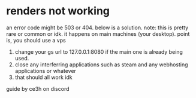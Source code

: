 # renders not working
an error code might be 503 or 404. below is a solution.
note: this is pretty rare or common or idk. it happens on main machines (your desktop). point is, you should use a vps

1. change your gs url to 127.0.0.1:8080 if the main one is already being used.
2. close any interferring applications such as steam and any webhosting applications or whatever
3. that should all work idk

guide by ce3h on discord
